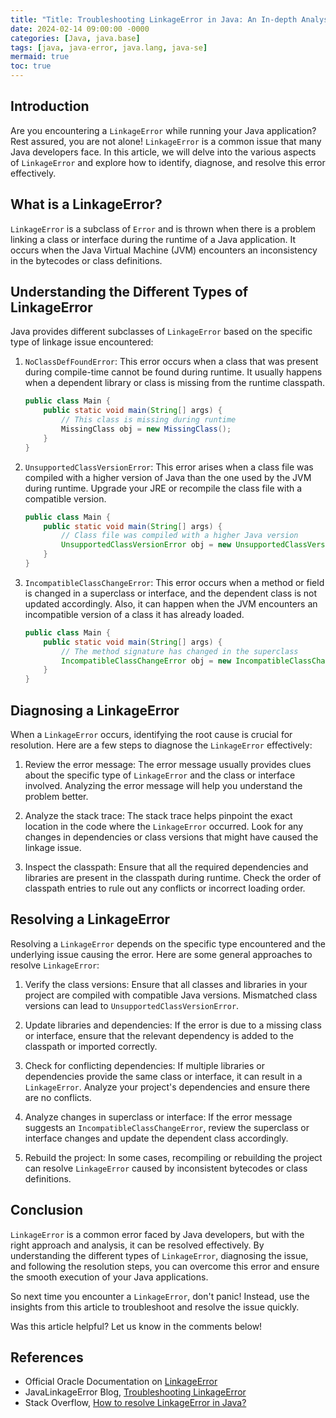 ```yaml
---
title: "Title: Troubleshooting LinkageError in Java: An In-depth Analysis"
date: 2024-02-14 09:00:00 -0000
categories: [Java, java.base]
tags: [java, java-error, java.lang, java-se]
mermaid: true
toc: true
---
```



## Introduction

Are you encountering a `LinkageError` while running your Java application? Rest assured, you are not alone! `LinkageError` is a common issue that many Java developers face. In this article, we will delve into the various aspects of `LinkageError` and explore how to identify, diagnose, and resolve this error effectively.

## What is a LinkageError?

`LinkageError` is a subclass of `Error` and is thrown when there is a problem linking a class or interface during the runtime of a Java application. It occurs when the Java Virtual Machine (JVM) encounters an inconsistency in the bytecodes or class definitions.

## Understanding the Different Types of LinkageError

Java provides different subclasses of `LinkageError` based on the specific type of linkage issue encountered:

1. `NoClassDefFoundError`: This error occurs when a class that was present during compile-time cannot be found during runtime. It usually happens when a dependent library or class is missing from the runtime classpath.

    ```java
    public class Main {
        public static void main(String[] args) {
            // This class is missing during runtime
            MissingClass obj = new MissingClass();
        }
    }
    ```

2. `UnsupportedClassVersionError`: This error arises when a class file was compiled with a higher version of Java than the one used by the JVM during runtime. Upgrade your JRE or recompile the class file with a compatible version.

    ```java
    public class Main {
        public static void main(String[] args) {
            // Class file was compiled with a higher Java version
            UnsupportedClassVersionError obj = new UnsupportedClassVersionError();
        }
    }
    ```

3. `IncompatibleClassChangeError`: This error occurs when a method or field is changed in a superclass or interface, and the dependent class is not updated accordingly. Also, it can happen when the JVM encounters an incompatible version of a class it has already loaded.

    ```java
    public class Main {
        public static void main(String[] args) {
            // The method signature has changed in the superclass
            IncompatibleClassChangeError obj = new IncompatibleClassChangeError();
        }
    }
    ```

## Diagnosing a LinkageError

When a `LinkageError` occurs, identifying the root cause is crucial for resolution. Here are a few steps to diagnose the `LinkageError` effectively:

1. Review the error message: The error message usually provides clues about the specific type of `LinkageError` and the class or interface involved. Analyzing the error message will help you understand the problem better.

2. Analyze the stack trace: The stack trace helps pinpoint the exact location in the code where the `LinkageError` occurred. Look for any changes in dependencies or class versions that might have caused the linkage issue.

3. Inspect the classpath: Ensure that all the required dependencies and libraries are present in the classpath during runtime. Check the order of classpath entries to rule out any conflicts or incorrect loading order.

## Resolving a LinkageError

Resolving a `LinkageError` depends on the specific type encountered and the underlying issue causing the error. Here are some general approaches to resolve `LinkageError`:

1. Verify the class versions: Ensure that all classes and libraries in your project are compiled with compatible Java versions. Mismatched class versions can lead to `UnsupportedClassVersionError`.

2. Update libraries and dependencies: If the error is due to a missing class or interface, ensure that the relevant dependency is added to the classpath or imported correctly.

3. Check for conflicting dependencies: If multiple libraries or dependencies provide the same class or interface, it can result in a `LinkageError`. Analyze your project's dependencies and ensure there are no conflicts.

4. Analyze changes in superclass or interface: If the error message suggests an `IncompatibleClassChangeError`, review the superclass or interface changes and update the dependent class accordingly.

5. Rebuild the project: In some cases, recompiling or rebuilding the project can resolve `LinkageError` caused by inconsistent bytecodes or class definitions.

## Conclusion

`LinkageError` is a common error faced by Java developers, but with the right approach and analysis, it can be resolved effectively. By understanding the different types of `LinkageError`, diagnosing the issue, and following the resolution steps, you can overcome this error and ensure the smooth execution of your Java applications.

So next time you encounter a `LinkageError`, don't panic! Instead, use the insights from this article to troubleshoot and resolve the issue quickly.

Was this article helpful? Let us know in the comments below!

## References

- Official Oracle Documentation on [LinkageError](https://docs.oracle.com/en/java/javase/11/docs/api/java.base/java/lang/LinkageError.html)
- JavaLinkageError Blog, [Troubleshooting LinkageError](https://www.javalinkageerrorblog.com/troubleshooting-linkage-error)
- Stack Overflow, [How to resolve LinkageError in Java?](https://stackoverflow.com/questions/12375689/how-to-resolve-linkageerror-in-java)